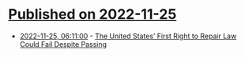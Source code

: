 # [Published on 2022-11-25](index.md)

* [2022-11-25, 06:11:00](https://soylentnews.org/article.pl?sid=22/11/23/1853249&from=rss) - [The United States’ First Right to Repair Law Could Fail Despite Passing](https://soylentnews.org/article.pl?sid=22/11/23/1853249&from=rss)
